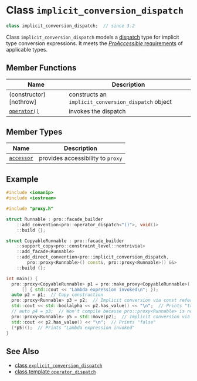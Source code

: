 # Class `implicit_conversion_dispatch`

```cpp
class implicit_conversion_dispatch;  // since 3.2
```

Class `implicit_conversion_dispatch` models a [dispatch](ProDispatch.md) type for implicit type conversion expressions. It meets the [*ProAccessible* requirements](ProAccessible.md) of applicable types.

## Member Functions

| Name                                                         | Description                                         |
| ------------------------------------------------------------ | --------------------------------------------------- |
| (constructor) [nothrow]                                      | constructs an `implicit_conversion_dispatch` object |
| [`operator()`](implicit_conversion_dispatch/operator_call.md) | invokes the dispatch                                |

## Member Types

| Name                                                   | Description                       |
| ------------------------------------------------------ | --------------------------------- |
| [`accessor`](implicit_conversion_dispatch/accessor.md) | provides accessibility to `proxy` |

## Example

```cpp
#include <iomanip>
#include <iostream>

#include "proxy.h"

struct Runnable : pro::facade_builder
    ::add_convention<pro::operator_dispatch<"()">, void()>
    ::build {};

struct CopyableRunnable : pro::facade_builder
    ::support_copy<pro::constraint_level::nontrivial>
    ::add_facade<Runnable>
    ::add_direct_convention<pro::implicit_conversion_dispatch,
        pro::proxy<Runnable>() const&, pro::proxy<Runnable>() &&>
    ::build {};

int main() {
  pro::proxy<CopyableRunnable> p1 = pro::make_proxy<CopyableRunnable>(
      [] { std::cout << "Lambda expression invoked\n"; });
  auto p2 = p1;  // Copy construction
  pro::proxy<Runnable> p3 = p2;  // Implicit conversion via const reference of pro::proxy<CopyableRunnable>
  std::cout << std::boolalpha << p2.has_value() << "\n";  // Prints "true"
  // auto p4 = p3;  // Won't compile because pro::proxy<Runnable> is not copy-constructible
  pro::proxy<Runnable> p5 = std::move(p2);  // Implicit conversion via rvalue reference of pro::proxy<CopyableRunnable>
  std::cout << p2.has_value() << "\n";  // Prints "false"
  (*p5)();  // Prints "Lambda expression invoked"
}
```

## See Also

- [class `explicit_conversion_dispatch`](explicit_conversion_dispatch.md)
- [class template `operator_dispatch`](operator_dispatch.md)